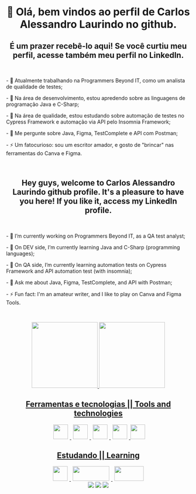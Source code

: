 <h1 align="center"> 
            <p>👋 Olá, bem vindos ao perfil de Carlos Alessandro Laurindo no github.  <br/>
</h1>
<h2 align="center">  É um prazer recebê-lo aqui! Se você curtiu meu perfil, acesse também meu perfil no LinkedIn. </h2>

<div>
<p></br>
<p>- 🔭 Atualmente trabalhando na Programmers Beyond IT, como um analista de qualidade de testes; </br>
<p>- 🌱 Na área de desenvolvimento, estou apredendo sobre as linguagens de programação Java e C-Sharp;</br>
<p>- 🌱 Na área de qualidade, estou estudando sobre automação de testes no Cypress Framework e automação via API pelo Insomnia Framework;</br>
<p>- 💬 Me pergunte sobre Java, Figma, TestComplete e API com Postman;</br>
<p>- ⚡ Um fatocurioso: sou um escritor amador, e gosto de "brincar" nas ferramentas do Canva e Figma. </br>
<p></br>
</div>

<h2 align="center">  Hey guys, welcome to Carlos Alessandro Laurindo github profile. 
It's a pleasure to have you here! If you like it, access my LinkedIn profile. </h2>

<div>
<p></br>
<p>- 🔭 I’m currently working on Programmers Beyond IT, as a QA test analyst; </br>
<p>- 🌱 On DEV side, I’m currently learning Java and C-Sharp (programming languages); </br>
<p>- 🌱 On QA side, I’m currently learning automation tests on Cypress Framework and API automation test (with insomnia); </br>
<p>- 💬 Ask me about Java, Figma, TestComplete, and API with Postman; </br>
<p>- ⚡ Fun fact: I'm an amateur writer, and I like to play on Canva and Figma Tools. </br>
<p></br>
</div>

<div align="center">
            <a href="https://github.com/CarlosLaurindo1">
            <img height="180em" src="https://github-readme-stats.vercel.app/api/top-langs/?username=CarlosLaurindo1&layout=compact&langs_count=7&theme=dracula"/>
            <img height="180em" src="https://github-readme-stats.vercel.app/api?username=CarlosLaurindo1&show_icons=true&theme=dracula&include_all_commits=true&count_private=true"/>
</div>


<h2 align="center">  Ferramentas e tecnologias || Tools and technologies </h2>

<div align="center">
	<img src="https://cdn.jsdelivr.net/gh/devicons/devicon/icons/java/java-original-wordmark.svg" width="40" height="40" hspace="5" />
            <img src="https://static1.smartbear.co/smartbearbrand/media/images/logos/icons/tc_icon-clr.svg?ext=.svg" width="40" height="40" hspace="5" />
            <img src="https://cdn.jsdelivr.net/gh/devicons/devicon/icons/canva/canva-original.svg" width="40" height="40" hspace="5" />
            <img src="https://cdn.jsdelivr.net/gh/devicons/devicon/icons/figma/figma-original.svg" width="40" height="40" hspace="5" />
            <img src="https://user-images.githubusercontent.com/7853266/44114706-9c72dd08-9fd1-11e8-8d9d-6d9d651c75ad.png" width="40" height="40" />
                        </div>


            
<h2 align="center">  Estudando || Learning </h2>

<div align="center">
            <img src="https://cdn.jsdelivr.net/gh/devicons/devicon/icons/csharp/csharp-original.svg" width="40" height="40" hspace="5" />
            <img src="https://insomnia.rest/images/insomnia-logo.svg" width="100" height="40"  hspace="5" />
            <img src="https://www.cypress.io/images/layouts/navbar-brand.svg" width="80" height="40" hspace="5" />
            <div>
                       

                        
          
<div align="center">
<a href="https://instagram.com/carlos_laurindo" target="_blank"><img src="https://img.shields.io/badge/-Instagram-%23E4405F?style=for-the-badge&logo=instagram&logoColor=white" target="_blank"></a>
<a href = "mailto:carlos_laurindo@hotmail.com"><img src="https://img.shields.io/badge/Gmail-D14836?style=for-the-badge&logo=gmail&logoColor=white" target="_blank"></a>
<a href="https://www.linkedin.com/in/carlos-alessandro-laurindo-%F0%9F%8F%B3%EF%B8%8F%E2%80%8D%F0%9F%8C%88-3a4193161/" target="_blank"><img src="https://img.shields.io/badge/-LinkedIn-%230077B5?style=for-the-badge&logo=linkedin&logoColor=white" target="_blank"></a>   
</div>          
          
